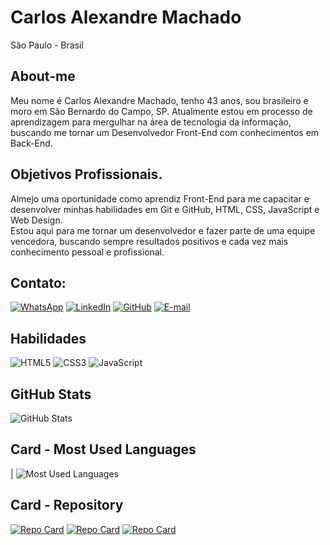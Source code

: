 # Carlos Alexandre Machado
São Paulo - Brasil

## About-me  

Meu nome é Carlos Alexandre Machado, tenho 43 anos, sou brasileiro e moro em São Bernardo do Campo, SP.
Atualmente estou em processo de aprendizagem para mergulhar na área de tecnologia da informação,
buscando me tornar um Desenvolvedor Front-End com conhecimentos em Back-End.

## Objetivos Profissionais.

Almejo uma oportunidade como aprendiz Front-End para me capacitar e desenvolver minhas habilidades
em Git e GitHub, HTML, CSS, JavaScript e Web Design.                             
Estou aqui para me tornar um desenvolvedor e fazer parte de uma equipe vencedora, buscando sempre resultados positivos e cada vez mais conhecimento pessoal e profissional.

## Contato:

[![WhatsApp](https://img.shields.io/badge/WhatsApp-25D366?style=for-the-badge&logo=whatsapp&logoColor=white)](https://wa.me/055011941658853)
[![LinkedIn](https://img.shields.io/badge/LinkedIn-0077B5?style=for-the-badge&logo=linkedin&logoColor=white)](https://www.linkedin.com/in/carlosalexandremachado/)
[![GitHub](https://img.shields.io/badge/GitHub-100000?style=for-the-badge&logo=github&logoColor=white)](https://github.com/IsonArteBrasil)
[![E-mail](https://img.shields.io/badge/-Email-000?style=for-the-badge&logo=microsoft-outlook&logoColor=007BFF)](mailto:alexandre1979machado@gmail.com)


## Habilidades

![HTML5](https://img.shields.io/badge/HTML5-000?style=for-the-badge&logo=html5)
![CSS3](https://img.shields.io/badge/CSS3-1572B6?style=for-the-badge&logo=css3&logoColor=white)
![JavaScript](https://img.shields.io/badge/JavaScript-F7DF1E?style=for-the-badge&logo=javascript&logoColor=black)

## GitHub Stats

 ![GitHub Stats](https://github-readme-stats.vercel.app/api?username=IsonArteBrasil&theme=transparent&bg_color=000&border_color=30A3DC&show_icons=true&icon_color=30A3DC&title_color=E94D5F&text_color=FFF)


## Card - Most Used Languages

| ![Most Used Languages](https://github-readme-stats-git-masterrstaa-rickstaa.vercel.app/api/top-langs/?username=IsonArteBrasil&bg_color=000&border_color=30A3DC&title_color=E94D5F&text_color=FFF)



## Card - Repository

[![Repo Card](https://github-readme-stats.vercel.app/api/pin/?username=IsonArteBrasil&repo=dio-lab-open-source&bg_color=000&border_color=30A3DC&show_icons=true&icon_color=30A3DC&title_color=E94D5F&text_color=FFF)](https://github.com/IsonArteBrasil/dio-lab-open-source)
[![Repo Card](https://github-readme-stats.vercel.app/api/pin/?username=IsonArteBrasil&repo=pjt-cv&bg_color=000&border_color=30A3DC&show_icons=true&icon_color=30A3DC&title_color=E94D5F&text_color=FFF)](https://github.com/IsonArteBrasil/pjt-cv)
[![Repo Card](https://github-readme-stats.vercel.app/api/pin/?username=IsonArteBrasil&repo=portfolio&bg_color=000&border_color=30A3DC&show_icons=true&icon_color=30A3DC&title_color=E94D5F&text_color=FFF)](https://github.com/IsonArteBrasil/portfolio)